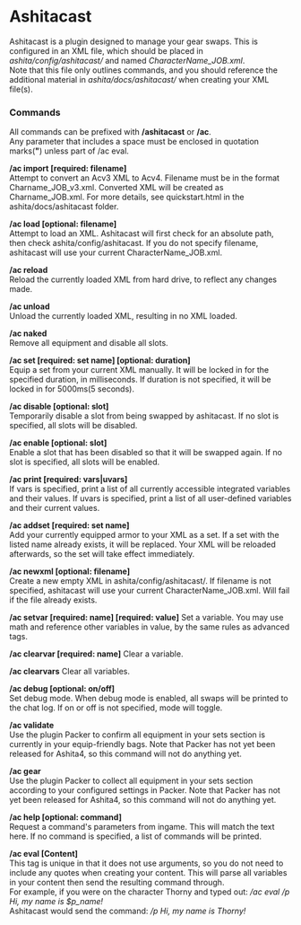 # Ashitacast
Ashitacast is a plugin designed to manage your gear swaps.  This is configured in an XML file, which should be placed in *ashita/config/ashitacast/* and named *CharacterName_JOB.xml*.  
Note that this file only outlines commands, and you should reference the additional material in *ashita/docs/ashitacast/* when creating your XML file(s).

### Commands
All commands can be prefixed with **/ashitacast** or **/ac**.<br>
Any parameter that includes a space must be enclosed in quotation marks(**"**) unless part of /ac eval.

**/ac import [required: filename]**<br>
Attempt to convert an Acv3 XML to Acv4.  Filename must be in the format Charname_JOB_v3.xml.  Converted XML will be created as Charname_JOB.xml.  For more details, see quickstart.html in the ashita/docs/ashitacast folder.

**/ac load [optional: filename]**<br>
Attempt to load an XML.  Ashitacast will first check for an absolute path, then check ashita/config/ashitacast.  If you do not specify filename, ashitacast will use your current CharacterName_JOB.xml.

**/ac reload**<br>
Reload the currently loaded XML from hard drive, to reflect any changes made.

**/ac unload**<br>
Unload the currently loaded XML, resulting in no XML loaded.

**/ac naked**<br>
Remove all equipment and disable all slots.

**/ac set [required: set name] [optional: duration]**<br>
Equip a set from your current XML manually.  It will be locked in for the specified duration, in milliseconds.  If duration is not specified, it will be locked in for 5000ms(5 seconds).

**/ac disable [optional: slot]**<br>
Temporarily disable a slot from being swapped by ashitacast.  If no slot is specified, all slots will be disabled.

**/ac enable [optional: slot]**<br>
Enable a slot that has been disabled so that it will be swapped again.  If no slot is specified, all slots will be enabled.

**/ac print [required: vars|uvars]**<br>
If vars is specified, print a list of all currently accessible integrated variables and their values.  If uvars is specified, print a list of all user-defined variables and their current values.

**/ac addset [required: set name]**<br>
Add your currently equipped armor to your XML as a set.  If a set with the listed name already exists, it will be replaced.  Your XML will be reloaded afterwards, so the set will take effect immediately.

**/ac newxml [optional: filename]**<br>
Create a new empty XML in ashita/config/ashitacast/.  If filename is not specified, ashitacast will use your current CharacterName_JOB.xml.  Will fail if the file already exists.

**/ac setvar [required: name] [required: value]**
Set a variable.  You may use math and reference other variables in value, by the same rules as advanced tags.
 
**/ac clearvar [required: name]**
Clear a variable.
 
**/ac clearvars**
Clear all variables.

**/ac debug [optional: on/off]**<br>
Set debug mode.  When debug mode is enabled, all swaps will be printed to the chat log.  If on or off is not specified, mode will toggle.

**/ac validate**<br>
Use the plugin Packer to confirm all equipment in your sets section is currently in your equip-friendly bags.  Note that Packer has not yet been released for Ashita4, so this command will not do anything yet.

**/ac gear**<br>
Use the plugin Packer to collect all equipment in your sets section according to your configured settings in Packer.  Note that Packer has not yet been released for Ashita4, so this command will not do anything yet.

**/ac help [optional: command]**<br>
Request a command's parameters from ingame.  This will match the text here.  If no command is specified, a list of commands will be printed.

**/ac eval [Content]**<br>
This tag is unique in that it does not use arguments, so you do not need to include any quotes when creating your content.  This will parse all variables in your content then send the resulting command through.<br>
For example, if you were on the character Thorny and typed out: */ac eval /p Hi, my name is $p_name!*<br>
Ashitacast would send the command: */p Hi, my name is Thorny!*